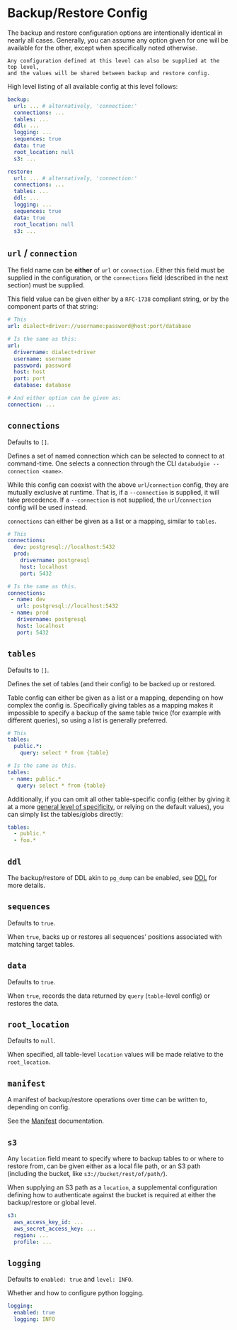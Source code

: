 # Backup/Restore Config

The backup and restore configuration options are intentionally identical in
nearly all cases. Generally, you can assume any option given for one will be
available for the other, except when specifically noted otherwise.

```{note}
Any configuration defined at this level can also be supplied at the top level,
and the values will be shared between backup and restore config.
```

High level listing of all available config at this level follows:

```yaml
backup:
  url: ... # alternatively, 'connection:'
  connections: ...
  tables: ...
  ddl: ...
  logging: ...
  sequences: true
  data: true
  root_location: null
  s3: ...

restore:
  url: ... # alternatively, 'connection:'
  connections: ...
  tables: ...
  ddl: ...
  logging: ...
  sequences: true
  data: true
  root_location: null
  s3: ...
```

## `url` / `connection`

The field name can be **either** of `url` or `connection`. Either this field
must be supplied in the configuration, or the `connections` field (described in
the next section) must be supplied.

This field value can be given either by a `RFC-1738` compliant string, or by the
component parts of that string:

```yaml
# This
url: dialect+driver://username:password@host:port/database

# Is the same as this:
url:
  drivername: dialect+driver
  username: username
  password: password
  host: host
  port: port
  database: database

# And either option can be given as:
connection: ...
```

## `connections`

Defaults to `[]`.

Defines a set of named connection which can be selected to connect to at
command-time. One selects a connection through the CLI
`databudgie --connection <name>`.

While this config can coexist with the above `url`/`connection` config, they are
mutually exclusive at runtime. That is, if a `--connection` is supplied, it will
take precedence. If a `--connection` is not supplied, the `url`/`connection`
config will be used instead.

`connections` can either be given as a list or a mapping, similar to `tables`.

```yaml
# This
connections:
  dev: postgresql://localhost:5432
  prod:
    drivername: postgresql
    host: localhost
    port: 5432

# Is the same as this.
connections:
 - name: dev
   url: postgresql://localhost:5432
 - name: prod
   drivername: postgresql
   host: localhost
   port: 5432
```

## `tables`

Defaults to `[]`.

Defines the set of tables (and their config) to be backed up or restored.

Table config can either be given as a list or a mapping, depending on how
complex the config is. Specifically giving tables as a mapping makes it
impossible to specify a backup of the same table twice (for example with
different queries), so using a list is generally preferred.

```yaml
# This
tables:
  public.*:
    query: select * from {table}

# Is the same as this.
tables:
 - name: public.*
   query: select * from {table}
```

Additionally, if you can omit all other table-specific config (either by giving
it at a more [general level of specificity](precedence), or relying on the
default values), you can simply list the tables/globs directly:

```yaml
tables:
  - public.*
  - foo.*
```

## `ddl`

The backup/restore of DDL akin to `pg_dump` can be enabled, see [DDL](ddl) for
more details.

## `sequences`

Defaults to `true`.

When `true`, backs up or restores all sequences' positions associated with
matching target tables.

## `data`

Defaults to `true`.

When `true`, records the data returned by `query` (`table`-level config) or
restores the data.

## `root_location`

Defaults to `null`.

When specified, all table-level `location` values will be made relative to the
`root_location`.

## `manifest`

A manifest of backup/restore operations over time can be written to, depending
on config.

See the [Manifest](manifest) documentation.

## `s3`

Any `location` field meant to specify where to backup tables to or where to
restore from, can be given either as a local file path, or an S3 path (including
the bucket, like `s3://bucket/rest/of/path/`).

When supplying an S3 path as a `location`, a supplemental configuration defining
how to authenticate against the bucket is required at either the backup/restore
or global level.

```yaml
s3:
  aws_access_key_id: ...
  aws_secret_access_key: ...
  region: ...
  profile: ...
```

## `logging`

Defaults to `enabled: true` and `level: INFO`.

Whether and how to configure python logging.

```yaml
logging:
  enabled: true
  logging: INFO
```
